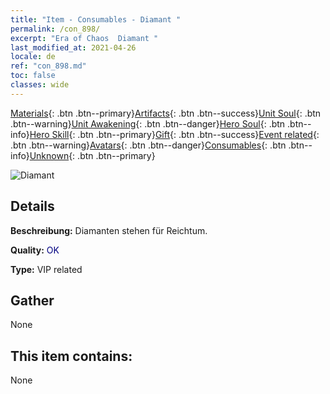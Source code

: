 ```yaml
---
title: "Item - Consumables - Diamant "
permalink: /con_898/
excerpt: "Era of Chaos  Diamant "
last_modified_at: 2021-04-26
locale: de
ref: "con_898.md"
toc: false
classes: wide
---
```

 [Materials](/ItemsDE/){: .btn .btn--primary}[Artifacts](/ItemsDE/Artifacts/){: .btn .btn--success}[Unit Soul](/ItemsDE/UnitSoul/){: .btn .btn--warning}[Unit Awakening](/ItemsDE/UnitAwakening/){: .btn .btn--danger}[Hero Soul](/ItemsDE/HeroSoul/){: .btn .btn--info}[Hero Skill](/ItemsDE/HeroSkill/){: .btn .btn--primary}[Gift](/ItemsDE/Gift/){: .btn .btn--success}[Event related](/ItemsDE/Events/){: .btn .btn--warning}[Avatars](/ItemsDE/Avatars/){: .btn .btn--danger}[Consumables](/ItemsDE/Consumables/){: .btn .btn--info}[Unknown](/ItemsDE/Unknown/){: .btn .btn--primary}

 ![Diamant ](/images/t/i_102.png)

## Details
 **Beschreibung:** Diamanten stehen für Reichtum.

 **Quality:** <span style="color: #000080">OK</span>

 **Type:** VIP related

## Gather

  None

## This item contains:

  None

